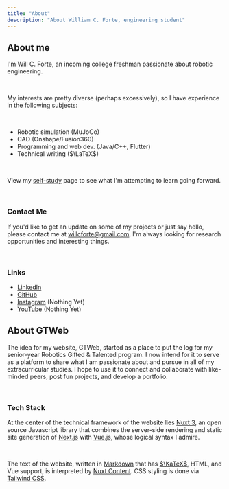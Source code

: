 ```yaml
---
title: "About"
description: "About William C. Forte, engineering student"
---
```


## About me

I'm Will C. Forte, an incoming college freshman passionate about robotic engineering.

<br>

My interests are pretty diverse (perhaps excessively), so I have experience in the following subjects:

<br>

* Robotic simulation (MuJoCo)
* CAD (Onshape/Fusion360)
* Programming and web dev. (Java/C++, Flutter)
* Technical writing ($\LaTeX$)

<br>

View my <span class="link">[self-study](/self-study)</span> page to see what I'm attempting to learn going forward.

<br>

### Contact Me

If you'd like to get an update on some of my projects or just say hello, please contact me at <span class="link">[willcforte@gmail.com](mailto:willcforte@gmail.com)</span>. I'm always looking for research opportunities and interesting things.

<br>

### Links

* <span class="link">[LinkedIn](https://www.linkedin.com/in/willcforte/)</span>
* <span class="link">[GitHub](https://github.com/willcforte)</span>
* <span class="link">[Instagram](https://www.instagram.com/willcforte/)</span> (Nothing Yet)
* <span class="link">[YouTube](https://www.youtube.com/@willcforte)</span> (Nothing Yet)

## About GTWeb

The idea for my website, GTWeb, started as a place to put the log for my senior-year Robotics Gifted & Talented program. I now intend for it to serve as a platform to share what I am passionate about and pursue in all of my extracurricular studies. I hope to use it to connect and collaborate with like-minded peers, post fun projects, and develop a portfolio.

<br>

### Tech Stack

At the center of the technical framework of the website lies [Nuxt 3](https://nuxt.com/blog/v3), an open source Javascript library that combines the server-side rendering and static site generation of [Next.js](https://nextjs.org/) with [Vue.js](https://vuejs.org/), whose logical syntax I admire.

<br>

The text of the website, written in [Markdown](https://en.wikipedia.org/wiki/Markdown) that has [$\KaTeX$](https://katex.org/), HTML, and Vue support, is interpreted by [Nuxt Content](https://content.nuxtjs.org/). CSS styling is done via [Tailwind CSS](https://tailwindcss.com/).

